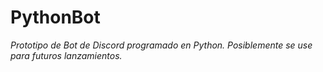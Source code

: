 # PythonBot
_Prototipo de Bot de Discord programado en Python. Posiblemente se use para futuros lanzamientos._
